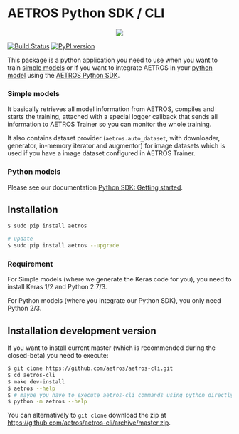 # AETROS Python SDK / CLI

<p align="center">
<img src="https://avatars2.githubusercontent.com/u/17340113?v=3&s=200" />
</p>

[![Build Status](https://travis-ci.org/aetros/aetros-cli.svg?branch=master)](https://travis-ci.org/aetros/aetros-cli)
[![PyPI version](https://badge.fury.io/py/aetros.svg)](https://badge.fury.io/py/aetros)

This package is a python application you need to use when you want to train [simple models](http://aetros.com/docu/trainer/models/simple-model)
or if you want to integrate AETROS in your [python model](http://aetros.com/docu/trainer/models/custom-python) using the [AETROS Python SDK](http://aetros.com/docu/python-sdk/getting-started).

### Simple models

It basically retrieves all model information from AETROS, compiles and starts the training, attached with a special logger
callback that sends all information to AETROS Trainer so you can monitor the whole training.

It also contains dataset provider (`aetros.auto_dataset`, with downloader, generator, in-memory iterator and augmentor) for image datasets
which is used if you have a image dataset configured in AETROS Trainer.

### Python models

Please see our documentation [Python SDK: Getting started](http://aetros.com/docu/python-sdk/getting-started).

## Installation

```bash
$ sudo pip install aetros

# update
$ sudo pip install aetros --upgrade
```

### Requirement

For Simple models (where we generate the Keras code for you), you need to install Keras 1/2 and Python 2.7/3.

For Python models (where you integrate our Python SDK), you only need Python 2/3.


## Installation development version

If you want to install current master (which is recommended during the closed-beta) you need to execute:

```bash
$ git clone https://github.com/aetros/aetros-cli.git
$ cd aetros-cli
$ make dev-install
$ aetros --help
$ # maybe you have to execute aetros-cli commands using python directly
$ python -m aetros --help
```

You can alternatively to `git clone` download the zip at https://github.com/aetros/aetros-cli/archive/master.zip.
